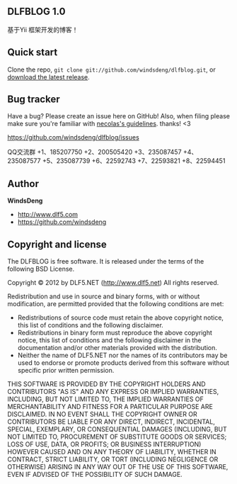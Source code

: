 DLFBLOG 1.0
-----------

基于Yii 框架开发的博客！ 


Quick start
-----------

Clone the repo, `git clone git://github.com/windsdeng/dlfblog.git`, or [download the latest release](https://github.com/windsdeng/dlfblog/zipball/master).


Bug tracker
-----------

Have a bug? Please create an issue here on GitHub! Also, when filing please make sure you're familiar with [necolas's guidelines](https://github.com/necolas/issue-guidelines). thanks! <3

https://github.com/windsdeng/dlfblog/issues

QQ交流群
+1、185207750
+2、200505420
+3、235087457
+4、235087577
+5、235087739
+6、22592743
+7、22593821
+8、22594451


Author
------

**WindsDeng** 

+ http://www.dlf5.com
+ https://github.com/windsdeng


Copyright and license
---------------------

The DLFBLOG is free software. It is released under the terms of
the following BSD License.

Copyright © 2012 by DLF5.NET (http://www.dlf5.net)
All rights reserved.

Redistribution and use in source and binary forms, with or without
modification, are permitted provided that the following conditions
are met:
 * Redistributions of source code must retain the above copyright
   notice, this list of conditions and the following disclaimer.
 * Redistributions in binary form must reproduce the above copyright
   notice, this list of conditions and the following disclaimer in
   the documentation and/or other materials provided with the
   distribution.
 * Neither the name of DLF5.NET nor the names of its
   contributors may be used to endorse or promote products derived
   from this software without specific prior written permission.

THIS SOFTWARE IS PROVIDED BY THE COPYRIGHT HOLDERS AND CONTRIBUTORS
"AS IS" AND ANY EXPRESS OR IMPLIED WARRANTIES, INCLUDING, BUT NOT
LIMITED TO, THE IMPLIED WARRANTIES OF MERCHANTABILITY AND FITNESS
FOR A PARTICULAR PURPOSE ARE DISCLAIMED. IN NO EVENT SHALL THE
COPYRIGHT OWNER OR CONTRIBUTORS BE LIABLE FOR ANY DIRECT, INDIRECT,
INCIDENTAL, SPECIAL, EXEMPLARY, OR CONSEQUENTIAL DAMAGES (INCLUDING,
BUT NOT LIMITED TO, PROCUREMENT OF SUBSTITUTE GOODS OR SERVICES;
LOSS OF USE, DATA, OR PROFITS; OR BUSINESS INTERRUPTION) HOWEVER
CAUSED AND ON ANY THEORY OF LIABILITY, WHETHER IN CONTRACT, STRICT
LIABILITY, OR TORT (INCLUDING NEGLIGENCE OR OTHERWISE) ARISING IN
ANY WAY OUT OF THE USE OF THIS SOFTWARE, EVEN IF ADVISED OF THE
POSSIBILITY OF SUCH DAMAGE.




